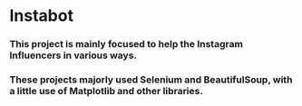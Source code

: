 # Instabot

### This project is mainly focused to help the Instagram Influencers in various ways.
### These projects majorly used Selenium and BeautifulSoup, with a little use of Matplotlib and other libraries.

